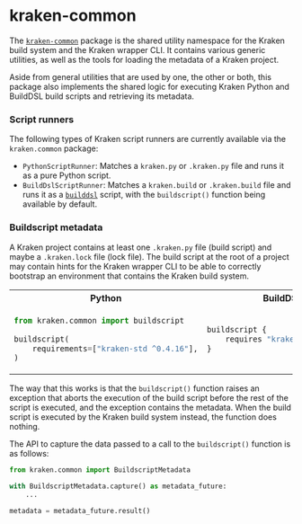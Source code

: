 # kraken-common

The <u>`kraken-common`</u> package is the shared utility namespace for the Kraken build system and
the Kraken wrapper CLI. It contains various generic utilities, as well as the tools for loading
the metadata of a Kraken project.

Aside from general utilities that are used by one, the other or both, this package also implements the
shared logic for executing Kraken Python and BuildDSL build scripts and retrieving its metadata.

### Script runners

The following types of Kraken script runners are currently available via the `kraken.common` package:

* `PythonScriptRunner`: Matches a `kraken.py` or `.kraken.py` file and runs it as a pure Python script.
* `BuildDslScriptRunner`: Matches a `kraken.build` or `.kraken.build` file and runs it as a [`builddsl`][0]
    script, with the `buildscript()` function being available by default.

[0]: https://niklasrosenstein.github.io/python-builddsl/

### Buildscript metadata

A Kraken project contains at least one `.kraken.py` file (build script) and maybe a `.kraken.lock`
file (lock file). The build script at the root of a project may contain hints for the Kraken wrapper
CLI to be able to correctly bootstrap an environment that contains the Kraken build system.

<table align="center"><tr><th>Python</th><th>BuildDSL</th></tr>
<tr><td>

```py
from kraken.common import buildscript

buildscript(
    requirements=["kraken-std ^0.4.16"],
)
```

</td><td>

```py
buildscript {
    requires "kraken-std ^0.4.16"
}


```

</td></tr></table>

The way that this works is that the `buildscript()` function raises an exception that aborts the execution
of the build script before the rest of the script is executed, and the exception contains the metadata.
When the build script is executed by the Kraken build system instead, the function does nothing.

The API to capture the data passed to a call to the `buildscript()` function is as follows:

```py
from kraken.common import BuildscriptMetadata

with BuildscriptMetadata.capture() as metadata_future:
    ...

metadata = metadata_future.result()
```
